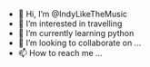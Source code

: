 - 👋 Hi, I’m @IndyLikeTheMusic
- 👀 I’m interested in travelling
- 🌱 I’m currently learning python
- 💞️ I’m looking to collaborate on ...
- 📫 How to reach me ...

<!---
IndyLikeTheMusic/IndyLikeTheMusic is a ✨ special ✨ repository because its `README.md` (this file) appears on your GitHub profile.
You can click the Preview link to take a look at your changes.
--->
